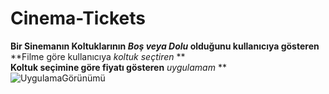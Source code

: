 # Cinema-Tickets
**Bir Sinemanın Koltuklarının *Boş veya Dolu* olduğunu kullanıcıya gösteren** <br/>
**Filme göre kullanıcıya *koltuk seçtiren* ** <br/>
**Koltuk seçimine göre fiyatı gösteren** *uygulamam* **<br/>
![UygulamaGörünümü](https://github.com/mmyildirim/Cinema-Tickets/blob/main/tickets.png)
